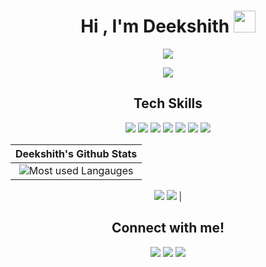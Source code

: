 <div align="center">

  # <h1 align="center">Hi , I'm Deekshith <img src="https://media.giphy.com/media/hvRJCLFzcasrR4ia7z/giphy.gif" width="35"></h1>
  
[![](https://komarev.com/ghpvc/?username=deekshithmd&color=blue&label=Profile%20Views)](https://github.com/deekshithmd/deekshithmd)
  
<img src="https://readme-typing-svg.herokuapp.com?lines=Front+End+Developer;JavaScript%20|%20ReactJS%20|NextJS%20Developer;%20&center=true&width=500&height=50"></a>
  
  ## Tech Skills

![](https://img.shields.io/badge/HTML5-E34F26?style=for-the-badge&logo=html5&logoColor=white)
![](https://img.shields.io/badge/CSS3-1572B6?style=for-the-badge&logo=css3&logoColor=white)
![](https://img.shields.io/badge/JavaScript-F7DF1E?style=for-the-badge&logo=javascript&logoColor=black)
![](https://img.shields.io/badge/React-20232A?style=for-the-badge&logo=react&logoColor=61DAFB)
![](https://img.shields.io/badge/Git-F05032?style=for-the-badge&logo=git&logoColor=white)
![](https://img.shields.io/badge/Netlify-00C7B7?style=for-the-badge&logo=netlify&logoColor=white)
![](http://img.shields.io/badge/-VS%20Code-000000?style=for-the-badge&logo=Visual-studio-code&logoColor=blue)
  
  |                                                                     Deekshith's Github Stats                                                                     |
|:------------------------------------------------------------------------------------------------------------------------------------------------------:|
| ![Most used Langauges](https://github-readme-stats.vercel.app/api/top-langs/?username=deekshithmd&show_icons=true&theme=tokyonight) 
  ![](https://github-readme-stats.vercel.app/api?username=deekshithmd&show_icons=true&theme=tokyonight) 
  ![](https://github-readme-streak-stats.herokuapp.com/?user=deekshithmd&theme=tokyonight) |


<h2>Connect with me!</h2>
 
[<img src="https://img.shields.io/badge/linkedin-%230077B5.svg?&style=for-the-badge&logo=linkedin&logoColor=white" />](https://www.linkedin.com/in/deekshith-m-d/) [<img src = "https://img.shields.io/badge/twitter-%2320A1F1.svg?&style=for-the-badge&logo=twitter&logoColor=white">](https://twitter.com/deekshith_md) [<img src = "https://img.shields.io/badge/gmail-%2320A1F1.svg?&style=for-the-badge&logo=gmail&logoColor=white">](deekshithmogra@gmail.com)   
</div>


